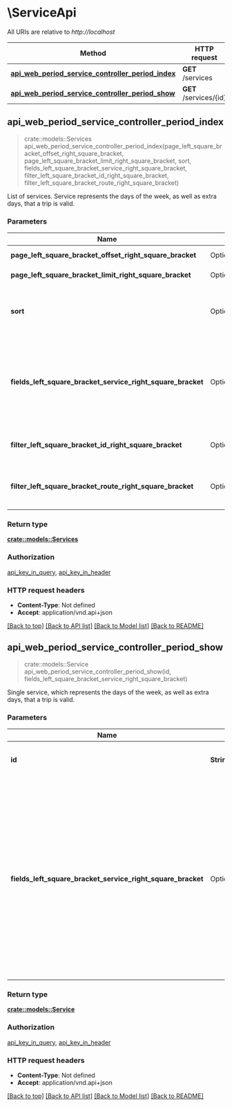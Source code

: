 # \ServiceApi

All URIs are relative to *http://localhost*

Method | HTTP request | Description
------------- | ------------- | -------------
[**api_web_period_service_controller_period_index**](ServiceApi.md#api_web_period_service_controller_period_index) | **GET** /services | 
[**api_web_period_service_controller_period_show**](ServiceApi.md#api_web_period_service_controller_period_show) | **GET** /services/{id} | 



## api_web_period_service_controller_period_index

> crate::models::Services api_web_period_service_controller_period_index(page_left_square_bracket_offset_right_square_bracket, page_left_square_bracket_limit_right_square_bracket, sort, fields_left_square_bracket_service_right_square_bracket, filter_left_square_bracket_id_right_square_bracket, filter_left_square_bracket_route_right_square_bracket)


List of services. Service represents the days of the week, as well as extra days, that a trip is valid. 

### Parameters


Name | Type | Description  | Required | Notes
------------- | ------------- | ------------- | ------------- | -------------
**page_left_square_bracket_offset_right_square_bracket** | Option<**i32**> | Offset (0-based) of first element in the page |  |
**page_left_square_bracket_limit_right_square_bracket** | Option<**i32**> | Max number of elements to return |  |
**sort** | Option<**String**> | Results can be [sorted](http://jsonapi.org/format/#fetching-sorting) by the id or any `/data/{index}/attributes` key. Assumes ascending; may be prefixed with '-' for descending  | JSON pointer | Direction | `sort`     | |--------------|-----------|------------| | `/data/{index}/attributes/added_dates` | ascending | `added_dates` | | `/data/{index}/attributes/added_dates` | descending | `-added_dates` | | `/data/{index}/attributes/added_dates_notes` | ascending | `added_dates_notes` | | `/data/{index}/attributes/added_dates_notes` | descending | `-added_dates_notes` | | `/data/{index}/attributes/description` | ascending | `description` | | `/data/{index}/attributes/description` | descending | `-description` | | `/data/{index}/attributes/end_date` | ascending | `end_date` | | `/data/{index}/attributes/end_date` | descending | `-end_date` | | `/data/{index}/attributes/rating_description` | ascending | `rating_description` | | `/data/{index}/attributes/rating_description` | descending | `-rating_description` | | `/data/{index}/attributes/rating_end_date` | ascending | `rating_end_date` | | `/data/{index}/attributes/rating_end_date` | descending | `-rating_end_date` | | `/data/{index}/attributes/rating_start_date` | ascending | `rating_start_date` | | `/data/{index}/attributes/rating_start_date` | descending | `-rating_start_date` | | `/data/{index}/attributes/removed_dates` | ascending | `removed_dates` | | `/data/{index}/attributes/removed_dates` | descending | `-removed_dates` | | `/data/{index}/attributes/removed_dates_notes` | ascending | `removed_dates_notes` | | `/data/{index}/attributes/removed_dates_notes` | descending | `-removed_dates_notes` | | `/data/{index}/attributes/schedule_name` | ascending | `schedule_name` | | `/data/{index}/attributes/schedule_name` | descending | `-schedule_name` | | `/data/{index}/attributes/schedule_type` | ascending | `schedule_type` | | `/data/{index}/attributes/schedule_type` | descending | `-schedule_type` | | `/data/{index}/attributes/schedule_typicality` | ascending | `schedule_typicality` | | `/data/{index}/attributes/schedule_typicality` | descending | `-schedule_typicality` | | `/data/{index}/attributes/start_date` | ascending | `start_date` | | `/data/{index}/attributes/start_date` | descending | `-start_date` | | `/data/{index}/attributes/valid_days` | ascending | `valid_days` | | `/data/{index}/attributes/valid_days` | descending | `-valid_days` |   |  |
**fields_left_square_bracket_service_right_square_bracket** | Option<**String**> | Fields to include with the response. Multiple fields **MUST** be a comma-separated (U+002C COMMA, \",\") list.  Note that fields can also be selected for included data types: see the [V3 API Best Practices](https://www.mbta.com/developers/v3-api/best-practices) for an example.  |  |
**filter_left_square_bracket_id_right_square_bracket** | Option<**String**> | Filter by multiple IDs. **MUST** be a comma-separated (U+002C COMMA, \",\") list. |  |
**filter_left_square_bracket_route_right_square_bracket** | Option<**String**> | Filter by route. Multiple `route` **MUST** be a comma-separated (U+002C COMMA, \",\") list. |  |

### Return type

[**crate::models::Services**](Services.md)

### Authorization

[api_key_in_query](../README.md#api_key_in_query), [api_key_in_header](../README.md#api_key_in_header)

### HTTP request headers

- **Content-Type**: Not defined
- **Accept**: application/vnd.api+json

[[Back to top]](#) [[Back to API list]](../README.md#documentation-for-api-endpoints) [[Back to Model list]](../README.md#documentation-for-models) [[Back to README]](../README.md)


## api_web_period_service_controller_period_show

> crate::models::Service api_web_period_service_controller_period_show(id, fields_left_square_bracket_service_right_square_bracket)


Single service, which represents the days of the week, as well as extra days, that a trip is valid. 

### Parameters


Name | Type | Description  | Required | Notes
------------- | ------------- | ------------- | ------------- | -------------
**id** | **String** | Unique identifier for a service | [required] |
**fields_left_square_bracket_service_right_square_bracket** | Option<**String**> | Fields to include with the response. Multiple fields **MUST** be a comma-separated (U+002C COMMA, \",\") list.  Note that fields can also be selected for included data types: see the [V3 API Best Practices](https://www.mbta.com/developers/v3-api/best-practices) for an example.  |  |

### Return type

[**crate::models::Service**](Service.md)

### Authorization

[api_key_in_query](../README.md#api_key_in_query), [api_key_in_header](../README.md#api_key_in_header)

### HTTP request headers

- **Content-Type**: Not defined
- **Accept**: application/vnd.api+json

[[Back to top]](#) [[Back to API list]](../README.md#documentation-for-api-endpoints) [[Back to Model list]](../README.md#documentation-for-models) [[Back to README]](../README.md)

